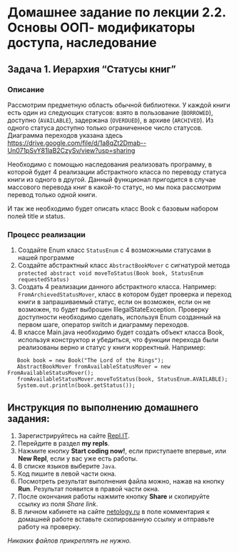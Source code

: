 Домашнее задание по лекции 2.2. Основы ООП- модификаторы доступа, наследование
==

## Задача 1. Иерархия “Статусы книг”
### Описание
Рассмотрим предметную область обычной библиотеки. 
У каждой книги есть один из следующих статусов: взято в пользование (`BORROWED`), доступно (`AVAILABLE`),
задержана (`OVERDUED`), в архиве (`ARCHIVED`).
Из одного статуса доступно только ограниченное число статусов. 
Диаграмма переходов указана здесь 
https://drive.google.com/file/d/1a8qZt2Dmab--Un071pSvY81laB2CzySv/view?usp=sharing

Необходимо с помощью наследования реализовать программу, в которой будет 4 реализации абстрактного класса по переводу статуса книги 
из одного в другой.
Данный функционал пригодится в случае массового перевода книг в какой-то статус, но мы пока рассмотрим перевод только одной книги.

И так же необходимо будет описать класс Book с базовым набором полей title и status.

### Процесс реализации
1. Создайте Enum класс `StatusEnum` с 4 возможными статусами в нашей программе
2. Создайте абстрактный класс `AbstractBookMover` с сигнатурой метода 
`protected abstract void moveToStatus(Book book, StatusEnum requestedStatus)`
3. Создать 4 реализации данного абстрактного класса. 
Например: `FromArchievedStatusMover`, класс в котором будет проверка и переход книги в запрашиваемый статус, если он возможен,
если он не возможен, то будет выброшен IllegalStateException.
Проверку доступности необходимо сделать, используя Enum созданный на первом шаге, оператор switch и диаграмму переходов.
4. В классе Main.java необходимо будет создать объект класса Book, используя конструктор и убедиться, 
что функции перехода были реализованы верно и статус у книги корректный. Например:

```
   Book book = new Book("The Lord of the Rings");
   AbstractBookMover fromAvailableStatusMover = new FromAvailableStatusMover();
   fromAvailableStatusMover.moveToStatus(book, StatusEnum.AVAILABLE);
   System.out.println(book.getStatus());
```


## Инструкция по выполнению домашнего задания:

1. Зарегистрируйтесь на сайте [Repl.IT](https://repl.it/).
2. Перейдите в раздел **my repls**.
3. Нажмите кнопку **Start coding now!**, если приступаете впервые, или **New Repl**, если у вас уже есть работы.
4. В списке языков выберите `Java`.
5. Код пишите в левой части окна.
6. Посмотреть результат выполнения файла можно, нажав на кнопку **Run**. Результат появится в правой части окна.
7. После окончания работы нажмите кнопку **Share** и скопируйте ссылку из поля _Share link_.
8. В личном кабинете на сайте [netology.ru](http://netology.ru/) в поле комментария к домашней работе вставьте скопированную ссылку и отправьте работу на проверку.

_Никаких файлов прикреплять не нужно._